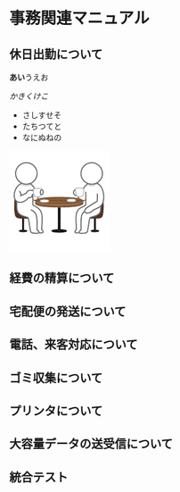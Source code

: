 # 事務関連マニュアル
## 休日出勤について
**あい**うえお

*かきくけこ*
- さしすせそ
- たちつてと
- なにぬねの

![画像名](img\figure_cafe.png)
## 経費の精算について
## 宅配便の発送について
## 電話、来客対応について
## ゴミ収集について
## プリンタについて
## 大容量データの送受信について
## 統合テスト
